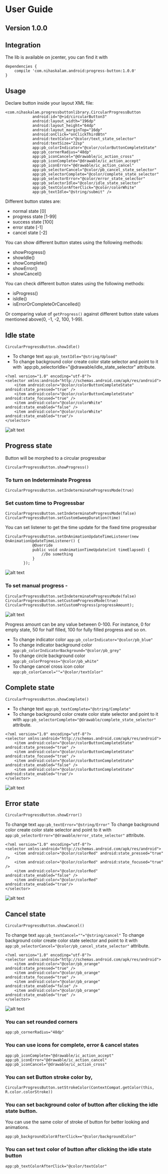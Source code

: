 
# User Guide

## Version 1.0.0

## Integration

The lib is available on jcenter, you can find it with 

```
dependencies {
    compile 'com.nihaskalam.android:progress-button:1.0.0'
}
```

## Usage

Declare button inside your layout XML file:

``` 
<com.nihaskalam.progressbuttonlibrary.CircularProgressButton
            android:id="@+id/circularButton3"
            android:layout_width="196dp"
            android:layout_height="64dp"
            android:layout_marginTop="16dp"
            android:onClick="onClickThirdBtn"
            android:textColor="@color/text_state_selector"
            android:textSize="22sp"
            app:pb_colorIndicator="@color/colorButtonCompleteState"
            app:pb_cornerRadius="48dp"
            app:pb_iconCancel="@drawable/ic_action_cross"
            app:pb_iconComplete="@drawable/ic_action_accept"
            app:pb_iconError="@drawable/ic_action_cancel"
            app:pb_selectorCancel="@color/pb_cancel_state_selector"
            app:pb_selectorComplete="@color/complete_state_selector"
            app:pb_selectorError="@color/error_state_selector"
            app:pb_selectorIdle="@color/idle_state_selector"
            app:pb_textColorAfterClick="@color/colorWhite"
            app:pb_textIdle="@string/submit" />
```

Different button states are:
- normal state [0]
- progress state [1-99]
- success state [100]
- error state [-1]
- cancel state [-2]

You can show different button states using the following methods:
- showProgress() 
- showIdle() 
- showComplete() 
- showError()
- showCancel()

You can check different button states using the following methods:
- isProgress() 
- isIdle() 
- isErrorOrCompleteOrCancelled() 

Or comparing value of `getProgress()` against different button state values mentioned above(0, -1, -2, 100, 1-99).

## Idle state

`CircularProgressButton.showIdle()`

- To change text `app:pb_textIdle="@string/Upload"`
- To change background color create color state selector and point to it with `app:pb_selectorIdle="@drawable/idle_state_selector" attribute.
```
<?xml version="1.0" encoding="utf-8"?>
<selector xmlns:android="http://schemas.android.com/apk/res/android">
    <item android:color="@color/colorButtonCompleteState" android:state_pressed="true" />
    <item android:color="@color/colorButtonCompleteState" android:state_focused="true" />
    <item android:color="@color/colorWhite" android:state_enabled="false" />
    <item android:color="@color/colorWhite" android:state_enabled="true"/>
</selector>
```
![alt text](screenshots/idle_state.jpg)

## Progress state

Button will be morphed to a circular progressbar

`CircularProgressButton.showProgress()`

### To turn on Indeterminate Progress

`CircularProgressButton.setIndeterminateProgressMode(true)`

### Set custom time to Progressbar

```
CircularProgressButton.setIndeterminateProgressMode(false)
CircularProgressButton.setCustomSweepDuration(time)
```
You can set listener to get the time update for the fixed time progressbar
```
CircularProgressButton.setOnAnimationUpdateTimeListener(new OnAnimationUpdateTimeListener() {
            @Override
            public void onAnimationTimeUpdate(int timeElapsed) {
                //Do something
            }
        });
```

![alt text](screenshots/fixed_time_progress.jpg)

### To set manual progress - 

```
CircularProgressButton.setIndeterminateProgressMode(false)
CircularProgressButton.setCustomProgressMode(true)
CircularProgressButton.setCustomProgress(progressAmount);
```
![alt text](screenshots/manual_progress.jpg)

Progress amount can be any value between 0-100. For instance, 0 for empty state, 50 for half filled, 100 for fully filled progress and so on.

- To change indicator color `app:pb_colorIndicator="@color/pb_blue"`
- To change indicator background color `app:pb_colorIndicatorBackground="@color/pb_grey"`
- To change circle background color `app:pb_colorProgress="@color/pb_white"`
- To change cancel cross icon color `app:pb_colorCancel=""="@color/textColor"`

## Complete state

`CircularProgressButton.showComplete()`

- To change text `app:pb_textComplete="@string/Complete"`
- To change background color create color state selector and point to it with `app:pb_selectorComplete="@drawable/complete_state_selector"` attribute.
```
<?xml version="1.0" encoding="utf-8"?>
<selector xmlns:android="http://schemas.android.com/apk/res/android">
    <item android:color="@color/colorButtonCompleteState" android:state_pressed="true" />
    <item android:color="@color/colorButtonCompleteState" android:state_focused="true" />
    <item android:color="@color/colorButtonCompleteState" android:state_enabled="false" />
    <item android:color="@color/colorButtonCompleteState" android:state_enabled="true"/>
</selector>
```
![alt text](screenshots/complate_state.jpg)

## Error state

`CircularProgressButton.showError()`

To change text `app:pb_textError="@string/Error"`
To change background color create color state selector and point to it with `app:pb_selectorError="@drawable/error_state_selector"` attribute.
```
<?xml version="1.0" encoding="utf-8"?>
<selector xmlns:android="http://schemas.android.com/apk/res/android">
    <item android:color="@color/colorRed" android:state_pressed="true" />
    <item android:color="@color/colorRed" android:state_focused="true" />
    <item android:color="@color/colorRed" android:state_enabled="false" />
    <item android:color="@color/colorRed" android:state_enabled="true"/>
</selector>
```
![alt text](screenshots/error_state.jpg)

## Cancel state

`CircularProgressButton.showCancel()`

To change text `app:pb_textCancel=""="@string/cancel"`
To change background color create color state selector and point to it with `app:pb_selectorCancel="@color/pb_cancel_state_selector"` attribute.
```
<?xml version="1.0" encoding="utf-8"?>
<selector xmlns:android="http://schemas.android.com/apk/res/android">
    <item android:color="@color/pb_orange" android:state_pressed="true" />
    <item android:color="@color/pb_orange" android:state_focused="true" />
    <item android:color="@color/pb_orange" android:state_enabled="false" />
    <item android:color="@color/pb_orange" android:state_enabled="true" />
</selector>
```
![alt text](screenshots/cancel_state.jpg)

### You can set rounded corners

`app:pb_cornerRadius="48dp"`

### You can use icons for complete, error & cancel states

```
app:pb_iconComplete="@drawable/ic_action_accept"
app:pb_iconError="@drawable/ic_action_cancel"
app:pb_iconCancel="@drawable/ic_action_cross"
```

### You can set Button stroke color  by,

`CircularProgressButton.setStrokeColor(ContextCompat.getColor(this, R.color.colorStroke))`

### You can set background color of button after clicking the idle state button. 

You can use the same color of stroke of button for better looking and animations.

`app:pb_backgroundColorAfterClick=="@color/backgroundColor"`

### You can set text color of button after clicking the idle state button

`app:pb_textColorAfterClick="@color/textColor"`